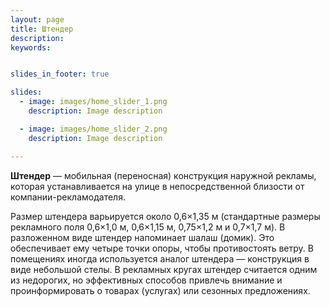 ```yaml
---
layout: page
title: Штендер
description:
keywords:


slides_in_footer: true

slides:
  - image: images/home_slider_1.png
    description: Image description

  - image: images/home_slider_2.png
    description: Image description

---
```



**Штендер** — мобильная (переносная) конструкция наружной рекламы, которая устанавливается на улице в непосредственной близости от компании-рекламодателя.

Размер штендера варьируется около 0,6×1,35 м (стандартные размеры рекламного поля 0,6×1,0 м, 0,6×1,15 м, 0,75×1,2 м и 0,7×1,7 м).
В разложенном виде штендер напоминает шалаш (домик). Это обеспечивает ему четыре точки опоры, чтобы противостоять ветру. В помещениях иногда используется аналог штендера — конструкция в виде небольшой стелы.
В рекламных кругах штендер считается одним из недорогих, но эффективных способов привлечь внимание и проинформировать о товарах (услугах) или сезонных предложениях.